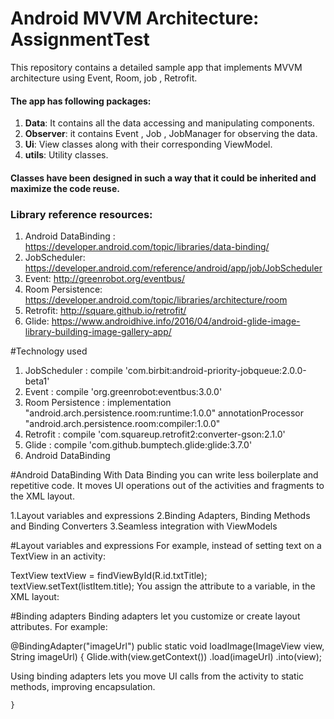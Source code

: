 # Android MVVM Architecture: AssignmentTest
This repository contains a detailed sample app that implements MVVM architecture using Event, Room, job , Retrofit.

#### The app has following packages:
1. **Data**: It contains all the data accessing and manipulating components.
2. **Observer**: it contains Event , Job , JobManager for observing the data.
3. **Ui**: View classes along with their corresponding ViewModel.
4. **utils**: Utility classes.

#### Classes have been designed in such a way that it could be inherited and maximize the code reuse.

### Library reference resources:
1. Android DataBinding : https://developer.android.com/topic/libraries/data-binding/
2. JobScheduler: https://developer.android.com/reference/android/app/job/JobScheduler
3. Event: http://greenrobot.org/eventbus/
4. Room Persistence: https://developer.android.com/topic/libraries/architecture/room
5. Retrofit: http://square.github.io/retrofit/
6. Glide: https://www.androidhive.info/2016/04/android-glide-image-library-building-image-gallery-app/

#Technology used
1. JobScheduler : compile 'com.birbit:android-priority-jobqueue:2.0.0-beta1'
2. Event :  compile 'org.greenrobot:eventbus:3.0.0'
3. Room Persistence :  implementation "android.arch.persistence.room:runtime:1.0.0"
                       annotationProcessor "android.arch.persistence.room:compiler:1.0.0"
4. Retrofit : compile 'com.squareup.retrofit2:converter-gson:2.1.0'
5. Glide : compile 'com.github.bumptech.glide:glide:3.7.0'
6. Android DataBinding

#Android DataBinding
With Data Binding you can write less boilerplate and repetitive code. It moves UI operations out of the activities and fragments to the XML layout.

1.Layout variables and expressions
2.Binding Adapters, Binding Methods and Binding Converters
3.Seamless integration with ViewModels


#Layout variables and expressions
For example, instead of setting text on a TextView in an activity:

TextView textView = findViewById(R.id.txtTitle);
textView.setText(listItem.title);
You assign the attribute to a variable, in the XML layout:

<TextView
    android:layout_width="wrap_content"
    android:layout_height="wrap_content"
    android:text="@{listItem.title}" />
    
 #Binding adapters
 Binding adapters let you customize or create layout attributes. For example:
 
  @BindingAdapter("imageUrl")
    public static void loadImage(ImageView view, String imageUrl) {
        Glide.with(view.getContext())
                .load(imageUrl)
                .into(view);
                
   Using binding adapters lets you move UI calls from the activity to static methods, improving encapsulation.

             
    }
 


